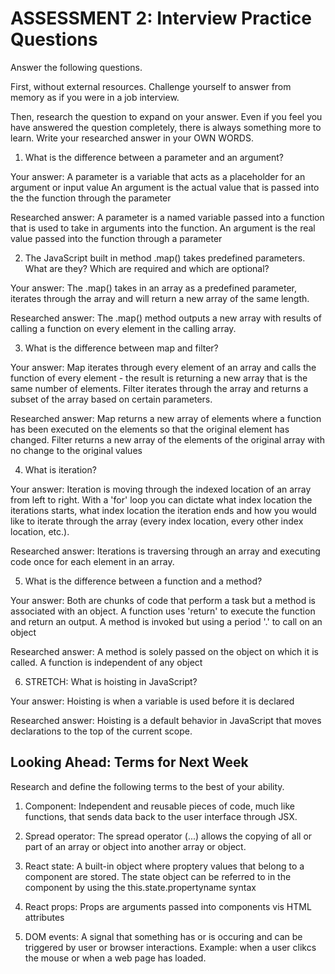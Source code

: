 # ASSESSMENT 2: Interview Practice Questions

Answer the following questions.

First, without external resources. Challenge yourself to answer from memory as if you were in a job interview.

Then, research the question to expand on your answer. Even if you feel you have answered the question completely, there is always something more to learn. Write your researched answer in your OWN WORDS.

1. What is the difference between a parameter and an argument?

Your answer:
A parameter is a variable that acts as a placeholder for an argument or input value
An argument is the actual value that is passed into the the function through the parameter

Researched answer:
A parameter is a named variable passed into a function that is used to take in arguments into the function. 
An argument is the real value passed into the function through a parameter

2. The JavaScript built in method .map() takes predefined parameters. What are they? Which are required and which are optional?

Your answer: 
The .map() takes in an array as a predefined parameter, iterates through the array and will return a new array of the same length. 

Researched answer:
The .map() method outputs a new array with results of calling a function on every element in the calling array. 


3. What is the difference between map and filter?

Your answer:
Map iterates through every element of an array and calls the function of every element - the result is returning a new array that is the same number of elements.
Filter iterates through the array and returns a subset of the array based on certain parameters.

Researched answer:
Map returns a new array of elements where a function has been executed on the elements so that the original element has changed. 
Filter returns a new array of the elements of the original array with no change to the original values


4. What is iteration?

Your answer:
Iteration is moving through the indexed location of an array from left to right. With a 'for' loop you can dictate what index location the iterations starts, what index location the iteration ends and how you would like to iterate through the array (every index location, every other index location, etc.).

Researched answer:
Iterations is traversing through an array and executing code once for each element in an array. 

5. What is the difference between a function and a method?

Your answer:
Both are chunks of code that perform a task but a method is associated with an object. 
A function uses 'return' to execute the function and return an output.
A method is invoked but using a period '.' to call on an object

Researched answer:
A method is solely passed on the object on which it is called.
A function is independent of any object 

6. STRETCH: What is hoisting in JavaScript?

Your answer: 
Hoisting is when a variable is used before it is declared

Researched answer:
Hoisting is a default behavior in JavaScript that moves declarations to the top of the current scope. 
## Looking Ahead: Terms for Next Week

Research and define the following terms to the best of your ability.

1. Component: Independent and reusable pieces of code, much like functions, that sends data back to the user interface through JSX. 

2. Spread operator: The spread operator (...) allows the copying of all or part of an array or object into another array or object. 

3. React state: A built-in object where proptery values that belong to a component are stored. The state object can be referred to in the component by using the this.state.propertyname syntax

4. React props: Props are arguments passed into components vis HTML attributes

5. DOM events: A signal that something has or is occuring and can be triggered by user or browser interactions. Example: when a user clikcs the mouse or when a web page has loaded. 
